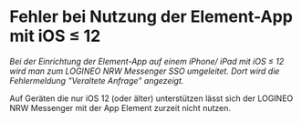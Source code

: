 # Fehler bei Nutzung der Element-App mit iOS ≤ 12

*Bei der Einrichtung der Element-App auf einem iPhone/ iPad mit iOS ≤ 12 wird man zum LOGINEO NRW Messenger SSO umgeleitet. Dort wird die Fehlermeldung "Veraltete Anfrage" angezeigt.*

Auf Geräten die nur iOS 12 (oder älter) unterstützen lässt sich der LOGINEO NRW Messenger mit der App Element zurzeit nicht nutzen.
